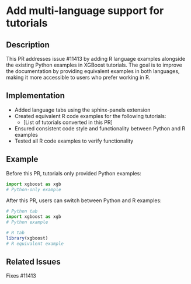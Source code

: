 # Add multi-language support for tutorials

## Description
This PR addresses issue #11413 by adding R language examples alongside the existing Python examples in XGBoost tutorials. The goal is to improve the documentation by providing equivalent examples in both languages, making it more accessible to users who prefer working in R.

## Implementation
- Added language tabs using the sphinx-panels extension
- Created equivalent R code examples for the following tutorials:
  - [List of tutorials converted in this PR]
- Ensured consistent code style and functionality between Python and R examples
- Tested all R code examples to verify functionality

## Example
Before this PR, tutorials only provided Python examples:
```python
import xgboost as xgb
# Python-only example
```

After this PR, users can switch between Python and R examples:
```python
# Python tab
import xgboost as xgb
# Python example
```

```r
# R tab
library(xgboost)
# R equivalent example
```

## Related Issues
Fixes #11413 
